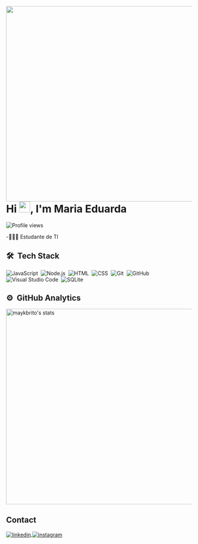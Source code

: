 <img align="right" height="530em" src="https://raw.githubusercontent.com/gist/DudaPro1/f6008d0b7b347ab63f90aff07f359faa/raw/7ad4d76bfbb0466ff7167144e5e44057b3bdf1a8/githubCard.svg"/>
<h1 align="left">Hi <img src="https://raw.githubusercontent.com/DudaPro1/DudaPro1/master/hi.gif" height="30px">, I'm Maria Eduarda</h1>
<p align="left"> <img src="https://komarev.com/ghpvc/?username=maykbrito&color=yellow" alt="Profile views" /> </p>

-👩🏻‍💻 Estudante de TI



## 🛠 &nbsp;Tech Stack
![JavaScript](https://img.shields.io/badge/-JavaScript-05122A?style=flat&logo=javascript)&nbsp;
![Node.js](https://img.shields.io/badge/-Node.js-05122A?style=flat&logo=node.js)&nbsp;
![HTML](https://img.shields.io/badge/-HTML-05122A?style=flat&logo=HTML5)&nbsp;
![CSS](https://img.shields.io/badge/-CSS-05122A?style=flat&logo=CSS3&logoColor=1572B6)&nbsp;
![Git](https://img.shields.io/badge/-Git-05122A?style=flat&logo=git)&nbsp;
![GitHub](https://img.shields.io/badge/-GitHub-05122A?style=flat&logo=github)&nbsp;
![Visual Studio Code](https://img.shields.io/badge/-Visual%20Studio%20Code-05122A?style=flat&logo=visual-studio-code&logoColor=007ACC)&nbsp;
![SQLite](https://img.shields.io/badge/-SQLite-05122A?style=flat&logo=sqlite)&nbsp;




## ⚙️ &nbsp;GitHub Analytics
<p align="left">
<img width="530em" src="https://github-readme-stats.vercel.app/api?username=DudaPro1&show_icons=true&theme=vision-friendly-dark" alt="maykbrito's stats"/>
</p>



## Contact
<a href="https://www.linkedin.com/in/maria-eduarda-alves-stefanes-38972b279/" target="_blank">
  <img align="center" src="https://img.shields.io/badge/-DudaPro1-05122A?style=flat&logo=linkedin" alt="linkedin"/>
</a>
<a href="https://www.instagram.com/_mah._eduarda_/" target="_blank">
 <img align="center" src="https://img.shields.io/badge/-DudaPro1-05122A?style=flat&logo=instagram" alt="instagram"/>
</a>



<br><br>
<!--
**DudaPro1/DudaPro1** is a ✨ _special_ ✨ repository because its `README.md` (this file) appears on your GitHub profile.

Here are some ideas to get you started:

- 🔭 I’m currently working on ...
- 🌱 I’m currently learning ...
- 👯 I’m looking to collaborate on ...
- 🤔 I’m looking for help with ...
- 💬 Ask me about ...
- 📫 How to reach me: ...
- 😄 Pronouns: ...
- ⚡ Fun fact: ...
-->
